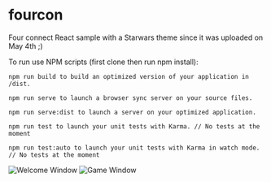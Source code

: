 # fourcon
Four connect React sample with a Starwars theme since it was uploaded on May 4th ;)

To run use NPM scripts (first clone then run npm install):

    npm run build to build an optimized version of your application in /dist.

    npm run serve to launch a browser sync server on your source files.

    npm run serve:dist to launch a server on your optimized application.

    npm run test to launch your unit tests with Karma. // No tests at the moment

    npm run test:auto to launch your unit tests with Karma in watch mode. // No tests at the moment

![Welcome Window](https://raw.github.com/JasaNiklanovic/fourcon/scr1.png)
![Game Window](https://raw.github.com/JasaNiklanovic/fourcon/scr2.png)